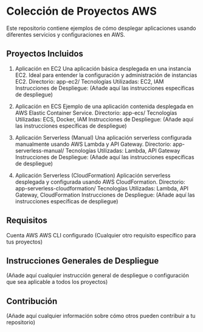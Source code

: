 # Colección de Proyectos AWS
Este repositorio contiene ejemplos de cómo desplegar aplicaciones usando diferentes servicios y configuraciones en AWS.

## Proyectos Incluidos

1. Aplicación en EC2
Una aplicación básica desplegada en una instancia EC2. Ideal para entender la configuración y administración de instancias EC2.
Directorio: app-ec2/
Tecnologías Utilizadas: EC2, IAM
Instrucciones de Despliegue: (Añade aquí las instrucciones específicas de despliegue)

2. Aplicación en ECS
Ejemplo de una aplicación contenida desplegada en AWS Elastic Container Service.
Directorio: app-ecs/
Tecnologías Utilizadas: ECS, Docker, IAM
Instrucciones de Despliegue: (Añade aquí las instrucciones específicas de despliegue)

3. Aplicación Serverless (Manual)
Una aplicación serverless configurada manualmente usando AWS Lambda y API Gateway.
Directorio: app-serverless-manual/
Tecnologías Utilizadas: Lambda, API Gateway
Instrucciones de Despliegue: (Añade aquí las instrucciones específicas de despliegue)

4. Aplicación Serverless (CloudFormation)
Aplicación serverless desplegada y configurada usando AWS CloudFormation.
Directorio: app-serverless-cloudformation/
Tecnologías Utilizadas: Lambda, API Gateway, CloudFormation
Instrucciones de Despliegue: (Añade aquí las instrucciones específicas de despliegue)

## Requisitos
Cuenta AWS
AWS CLI configurado
(Cualquier otro requisito específico para tus proyectos)

## Instrucciones Generales de Despliegue
(Añade aquí cualquier instrucción general de despliegue o configuración que sea aplicable a todos los proyectos)

## Contribución
(Añade aquí cualquier información sobre cómo otros pueden contribuir a tu repositorio)